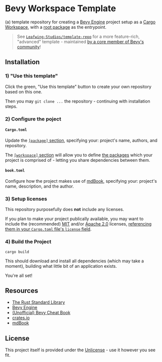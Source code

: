 # Bevy Workspace Template

(a) template repository for creating a [Bevy Engine](https://bevyengine.org/) project setup as a [Cargo Workspace](https://doc.rust-lang.org/book/ch14-03-cargo-workspaces.html), with a [root package](https://doc.rust-lang.org/cargo/reference/workspaces.html#root-package) as the entrypoint.

> See [`Leafwing-Studios/template-repo`](https://github.com/Leafwing-Studios/template-repo) for a more feature-rich, "advanced" template - maintained [by a core member of Bevy's community](https://github.com/alice-i-cecile)!

## Installation

### 1) "Use this template"

Click the green, "Use this template" button to create your own repository based on this one.

Then you may `git clone ...` the repository - continuing with installation steps.

### 2) Configure the poject

#### `Cargo.toml`

Update the [`[package]` section](https://doc.rust-lang.org/cargo/reference/manifest.html#the-package-section), specifying your: project's name, authors, and repository.

The [`[workspace]` section](https://doc.rust-lang.org/cargo/reference/workspaces.html) will allow you to define [the packages](https://doc.rust-lang.org/cargo/reference/workspaces.html#package-selection) which your project is comprised of - letting you share dependencies between them.

#### `book.toml`

Configure how the project makes use of [mdBook](https://rust-lang.github.io/mdBook/index.html), specifying your: project's name, description, and the author.

### 3) Setup licenses

This repository purposefully does **not** include any licenses.

If you plan to make your project publically available, you may want to include the (recommended) [MIT](https://opensource.org/licenses/MIT) and/or [Apache 2.0](https://opensource.org/licenses/Apache-2.0) licenses, [referencing them in your `Cargo.toml` file's `license` field](https://doc.rust-lang.org/cargo/reference/manifest.html#the-license-and-license-file-fields).

### 4) Build the Project

```
cargo build
```

This should download and install all dependencies (which may take a moment), building what little bit of an application exists.

You're all set!

## Resources

- [The Rust Standard Library](https://doc.rust-lang.org/std/index.html)
- [Bevy Engine](https://bevyengine.org/)
- [(Unofficial) Bevy Cheat Book](https://bevy-cheatbook.github.io/)
- [crates.io](https://crates.io/)
- [mdBook](https://rust-lang.github.io/mdBook/)

## License

This project itself is provided under the [Unlicense](https://unlicense.org/) - use it however you see fit.
